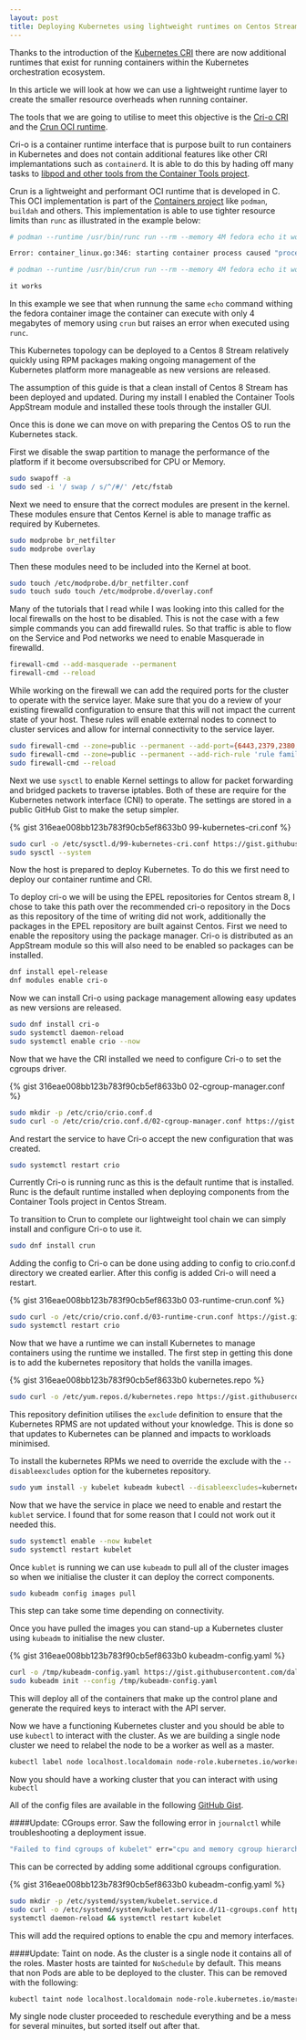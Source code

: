 ```yaml
---
layout: post
title: Deploying Kubernetes using lightweight runtimes on Centos Stream 8 
---
```



Thanks to the introduction of the [Kubernetes CRI](https://kubernetes.io/blog/2016/12/container-runtime-interface-cri-in-kubernetes/) there are now additional runtimes that exist for running containers within the Kubernetes orchestration ecosystem. 

In this article we will look at how we can use a lightweight runtime layer to create the smaller resource overheads when running container. 

The tools that we are going to utilise to meet this objective is the [Cri-o CRI](https://cri-o.io/) and the [Crun OCI runtime](https://github.com/containers/crun#crun). 

Cri-o is a container runtime interface that is purpose built to run containers in Kubernetes and does not contain additional features like other CRI implemantations such as `containerd`. It is able to do this by hading off many tasks to [libpod and other tools from the Container Tools project](https://www.capitalone.com/tech/cloud/container-runtime/). 

Crun is a lightweight and performant OCI runtime that is developed in C. This OCI implementation is part of the [Containers project](https://github.com/containers) like `podman`, `buildah` and others. This implementation is able to use tighter resource limits than `runc` as illustrated in the example below:  

```bash
# podman --runtime /usr/bin/runc run --rm --memory 4M fedora echo it works

Error: container_linux.go:346: starting container process caused "process_linux.go:327: getting pipe fds for pid 13859 caused \"readlink /proc/13859/fd/0: no such file or directory\"": OCI runtime command not found error

# podman --runtime /usr/bin/crun run --rm --memory 4M fedora echo it works

it works
```

In this example we see that when runnung the same `echo` command withing the fedora container image the container can execute with only 4 megabytes of memory using `crun` but raises an error when executed using `runc`.

This Kubernetes topology can be deployed to a Centos 8 Stream relatively quickly using RPM packages making ongoing management of the Kubernetes platform more manageable as new versions are released. 

The assumption of this guide is that a clean install of Centos 8 Stream has been deployed and updated. During my install I enabled the Container Tools AppStream module and installed these tools through the installer GUI.   

Once this is done we can move on with preparing the Centos OS to run the Kubernetes stack. 

First we disable the swap partition to manage the performance of the platform if it become oversubscribed for CPU or Memory. 

```bash
sudo swapoff -a
sudo sed -i '/ swap / s/^/#/' /etc/fstab
```

Next we need to ensure that the correct modules are present in the kernel. These modules ensure that Centos Kernel is able to manage traffic as required by Kubernetes. 

```bash
sudo modprobe br_netfilter
sudo modprobe overlay
```

Then these modules need to be included into the Kernel at boot. 

```bash
sudo touch /etc/modprobe.d/br_netfilter.conf
sudo touch sudo touch /etc/modprobe.d/overlay.conf
```

Many of the tutorials that I read while I was looking into this called for the local firewalls on the host to be disabled. This is not the case with a few simple commands you can add firewalld rules. 
So that traffic is able to flow on the Service and Pod networks we need to enable Masquerade in firewalld. 

```bash
firewall-cmd --add-masquerade --permanent
firewall-cmd --reload
```

While working on the firewall we can add the required ports for the cluster to operate with the service layer. Make sure that you do a review of your existing firewalld configuration to ensure that this will not impact the current state of your host. 
These rules will enable external nodes to connect to cluster services and allow for internal connectivity to the service layer.

```bash
sudo firewall-cmd --zone=public --permanent --add-port={6443,2379,2380,10250,10251,10252}/tcp
sudo firewall-cmd --zone=public --permanent --add-rich-rule 'rule family=ipv4 source address=172.17.0.0/16 accept'
sudo firewall-cmd --reload
```

Next we use `sysctl` to enable Kernel settings to allow for packet forwarding and bridged packets to traverse iptables. Both of these are require for the Kubernetes network interface (CNI) to operate. The settings are stored in a public GitHub Gist to make the setup simpler. 

{% gist 316eae008bb123b783f90cb5ef8633b0 99-kubernetes-cri.conf %}

```bash
sudo curl -o /etc/sysctl.d/99-kubernetes-cri.conf https://gist.githubusercontent.com/dalethestirling/316eae008bb123b783f90cb5ef8633b0/raw/56b34f93fb0528aa6818141fbd3e0f5f36db39b1/99-kubernetes-cri.conf
sudo sysctl --system
```

Now the host is prepared to deploy Kubernetes. To do this we first need to deploy our container runtime and CRI.

To deploy cri-o we will be using the EPEL repositories for Centos stream 8, I chose to take this path over the recommended cri-o repository in the Docs as this repository of the time of writing did not work, additionally the packages in the EPEL repository are built against Centos. 
First we need to enable the repository using the package manager. Cri-o is distributed as an AppStream module so this will also need to be enabled so packages can be installed. 

```bash
dnf install epel-release
dnf modules enable cri-o
```

Now we can install Cri-o using package management allowing easy updates as new versions are released.

```bash
sudo dnf install cri-o
sudo systemctl daemon-reload
sudo systemctl enable crio --now
```

Now that we have the CRI installed we need to configure Cri-o to set the cgroups driver. 

{% gist 316eae008bb123b783f90cb5ef8633b0 02-cgroup-manager.conf %}

```bash
sudo mkdir -p /etc/crio/crio.conf.d
sudo curl -o /etc/crio/crio.conf.d/02-cgroup-manager.conf https://gist.githubusercontent.com/dalethestirling/316eae008bb123b783f90cb5ef8633b0/raw/a0881b89a86420b874d6716205d669c0dbdd63cd/02-cgroup-manager.conf
```

And restart the service to have Cri-o accept the new configuration that was created.

```bash
sudo systemctl restart crio
```

Currently Cri-o is running runc as this is the default runtime that is installed. Runc is the default runtime installed when deploying components from the Container Tools project in Centos Stream. 

To transition to Crun to complete our lightweight tool chain we can simply install and configure Cri-o to use it.

```bash
sudo dnf install crun
```

Adding the config to Cri-o can be done using adding to config to crio.conf.d directory we created earlier. After this config is added Cri-o will need a restart. 

{% gist 316eae008bb123b783f90cb5ef8633b0 03-runtime-crun.conf %}

```bash
sudo curl -o /etc/crio/crio.conf.d/03-runtime-crun.conf https://gist.githubusercontent.com/dalethestirling/316eae008bb123b783f90cb5ef8633b0/raw/8b019a4e3c607a09d4d80e5989ac56657a72fd08/03-runtime-crun.conf
sudo systemctl restart crio 
```

Now that we have a runtime we can install Kubernetes to manage containers using the runtime we installed. The first step in getting this done is to add the kubernetes repository that holds the vanilla images. 

{% gist 316eae008bb123b783f90cb5ef8633b0 kubernetes.repo %}

```bash
sudo curl -o /etc/yum.repos.d/kubernetes.repo https://gist.githubusercontent.com/dalethestirling/316eae008bb123b783f90cb5ef8633b0/raw/56b34f93fb0528aa6818141fbd3e0f5f36db39b1/kubernetes.repo
```

This repository definition utilises the `exclude` definition to ensure that the Kubernetes RPMS are not updated without your knowledge. This is done so that updates to Kubernetes can be planned and impacts to workloads minimised.

To install the kubernetes RPMs we need to override the exclude with the `--disableexcludes` option for the kubernetes repository.

```bash
sudo yum install -y kubelet kubeadm kubectl --disableexcludes=kubernetes
```

Now that we have the service in place we need to enable and restart the `kublet` service. I found that for some reason that I could not work out it needed this.

```bash
sudo systemctl enable --now kubelet
sudo systemctl restart kubelet
```

Once `kublet` is running we can use `kubeadm` to pull all of the cluster images so when we initialise the cluster it can deploy the correct components. 

```bash
sudo kubeadm config images pull
```

This step can take some time depending on connectivity. 

Once you have pulled the images you can stand-up a Kubernetes cluster using `kubeadm` to initialise the new cluster. 

{% gist 316eae008bb123b783f90cb5ef8633b0 kubeadm-config.yaml %}

```bash
curl -o /tmp/kubeadm-config.yaml https://gist.githubusercontent.com/dalethestirling/316eae008bb123b783f90cb5ef8633b0/raw/08a76210c9cc5e85e005bf812d731a4fcec24932/kubeadm-config.yaml
sudo kubeadm init --config /tmp/kubeadm-config.yaml
```

This will deploy all of the containers that make up the control plane and generate the required keys to interact with the API server. 

Now we have a functioning Kubernetes cluster and you should be able to use `kubectl` to interact with the cluster. As we are building a single node cluster we need to relabel the node to be a worker as well as a master. 

```bash
kubectl label node localhost.localdomain node-role.kubernetes.io/worker=worker
```

Now you should have a working cluster that you can interact with using `kubectl` 

All of the config files are available in the following [GitHub Gist](https://gist.github.com/dalethestirling/316eae008bb123b783f90cb5ef8633b0).

####Update: CGroups error. 
Saw the following error in `journalctl` while troubleshooting a deployment issue. 

```bash
"Failed to find cgroups of kubelet" err="cpu and memory cgroup hierarchy not unified. cpu: /, memory: /system.slice/kubelet.service"
```

This can be corrected by adding some additional cgroups configuration. 

{% gist 316eae008bb123b783f90cb5ef8633b0 kubeadm-config.yaml %}

```bash
sudo mkdir -p /etc/systemd/system/kubelet.service.d
sudo curl -o /etc/systemd/system/kubelet.service.d/11-cgroups.conf https://gist.githubusercontent.com/dalethestirling/316eae008bb123b783f90cb5ef8633b0/raw/1e1ed6922c7f01db971ab21508ad28aba27e5933/11-cgroups.conf
systemctl daemon-reload && systemctl restart kubelet
```
This will add the required options to enable the cpu and memory interfaces. 

####Update: Taint on node.
As the cluster is a single node it contains all of the roles. Master hosts are tainted for `NoSchedule` by default. This means that non Pods are able to be deployed to the cluster. This can be removed with the following:

```bash
kubectl taint node localhost.localdomain node-role.kubernetes.io/master:NoSchedule-
```
My single node cluster proceeded to reschedule everything and be a mess for several minuites, but sorted itself out after that. 
